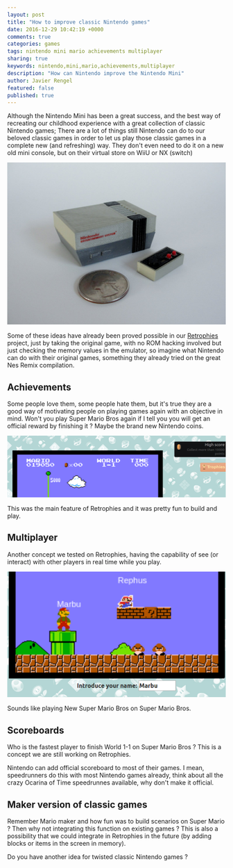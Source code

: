 ```yaml
---
layout: post
title: "How to improve classic Nintendo games"
date: 2016-12-29 10:42:19 +0000
comments: true
categories: games
tags: nintendo mini mario achievements multiplayer
sharing: true
keywords: nintendo,mini,mario,achievements,multiplayer
description: "How can Nintendo improve the Nintendo Mini"
author: Javier Rengel
featured: false
published: true
---
```


Although the Nintendo Mini has been a great success, and the best way of recreating our childhood
experience with a great collection of classic Nintendo games; There are a lot of things still Nintendo
can do to our beloved classic games in order to let us play those classic games in a complete new (and refreshing) way. They don't even need to do it on a new old mini console, but on their virtual store on WiiU or NX (switch)

<img src="/images/posts/2016-12-29-how-improve-nintendo/nes-mini.jpg" alt="achievement">

<!--more-->

Some of these ideas have already been proved possible in our [Retrophies](http://retrophies.win) project, just by taking the original game, with no ROM hacking involved but just checking the memory values in the emulator, so imagine what Nintendo can do with their original games,
something they already tried on the great Nes Remix compilation.

## Achievements

Some people love them, some people hate them, but it's true they are a good way of motivating people
on playing games again with an objective in mind. Won't you play Super Mario Bros again if I tell you
you will get an official reward by finishing it ? Maybe the brand new Nintendo coins.

<img src="/images/posts/2016-12-29-how-improve-nintendo/achievement.png" alt="achievement">

This was the main feature of Retrophies and it was pretty fun to build and play.

## Multiplayer

Another concept we tested on Retrophies, having the capability of see (or interact) with
other players in real time while you play.

<img src="/images/posts/2016-12-29-how-improve-nintendo/multiplayer.png" alt="multiplayer">

Sounds like playing New Super Mario Bros on Super Mario Bros.

## Scoreboards

Who is the fastest player to finish World 1-1 on Super Mario Bros ? This is a concept we
are still working on Retrophies.

Nintendo can add official scoreboard to most of their games. I mean, speedrunners
do this with most Nintendo games already, think about all the crazy Ocarina of Time speedrunnes available, why don't make it official.

## Maker version of classic games

Remember Mario maker and how fun was to build scenarios on Super Mario ? Then why not integrating
this function on existing games ? This is also a possibility that we could integrate in
Retrophies in the future (by adding blocks or items in the screen in memory).

Do you have another idea for twisted classic Nintendo games ?
